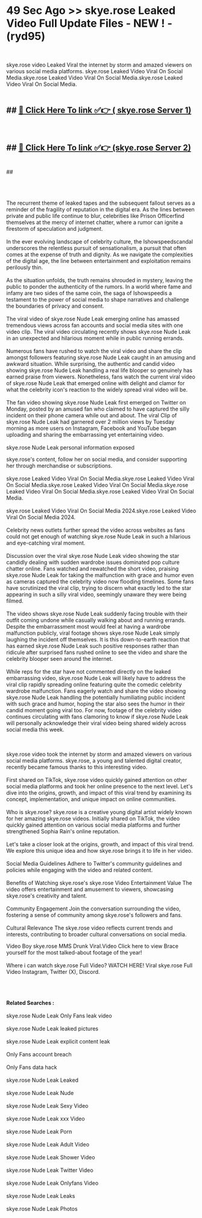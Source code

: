 # 49 Sec Ago >> skye.rose Leaked Video Full Update Files - NEW ! - (ryd95) <br>
<br>

skye.rose video Leaked Viral the internet by storm and amazed viewers on various social media platforms. skye.rose Leaked Video Viral On Social Media.skye.rose Leaked Video Viral On Social Media.skye.rose Leaked Video Viral On Social Media.<br>
 <br>

## ##  <a href="https://clipsfans.site?title=skye.rose&ref=gitt">🔴 Click Here To link ✅👉 ( skye.rose Server 1)</a><br>
  <br>

##  ##  <a href="https://clipsfans.site?title=skye.rose&ref=gitt">🔴 Click Here To link ✅👉 (skye.rose  Server 2)</a><br>
  <br>
  ##


  <br>

  <br>

<br><br>
The recurrent theme of leaked tapes and the subsequent fallout serves as a reminder of the fragility of reputation in the digital era. As the lines between private and public life continue to blur, celebrities like Prison Officerfind themselves at the mercy of internet chatter, where a rumor can ignite a firestorm of speculation and judgment.
<br><br>
In the ever evolving landscape of celebrity culture, the Ishowspeedscandal underscores the relentless pursuit of sensationalism, a pursuit that often comes at the expense of truth and dignity. As we navigate the complexities of the digital age, the line between entertainment and exploitation remains perilously thin.
<br><br>
As the situation unfolds, the truth remains shrouded in mystery, leaving the public to ponder the authenticity of the rumors. In a world where fame and infamy are two sides of the same coin, the saga of Ishowspeedis a testament to the power of social media to shape narratives and challenge the boundaries of privacy and consent.
<br><br>
The viral video of skye.rose Nude Leak emerging online has amassed tremendous views across fan accounts and social media sites with one video clip. The viral video circulating recently shows skye.rose Nude Leak in an unexpected and hilarious moment while in public running errands.
<br><br>
Numerous fans have rushed to watch the viral video and share the clip amongst followers featuring skye.rose Nude Leak caught in an amusing and awkward situation. While surprising, the authentic and candid video showing skye.rose Nude Leak handling a real life blooper so genuinely has earned praise from viewers. Nonetheless, fans watch the current viral video of skye.rose Nude Leak that emerged online with delight and clamor for what the celebrity icon's reaction to the widely spread viral video will be.
<br><br>
The fan video showing skye.rose Nude Leak first emerged on Twitter on Monday, posted by an amused fan who claimed to have captured the silly incident on their phone camera while out and about. The viral Clip of skye.rose Nude Leak had garnered over 2 million views by Tuesday morning as more users on Instagram, Facebook and YouTube began uploading and sharing the embarrassing yet entertaining video.
<br><br>
skye.rose Nude Leak personal information exposed


skye.rose's content, follow her on social media, and consider supporting her through merchandise or subscriptions.
<br><br>
skye.rose Leaked Video Viral On Social Media.skye.rose Leaked Video Viral On Social Media.skye.rose Leaked Video Viral On Social Media.skye.rose Leaked Video Viral On Social Media.skye.rose Leaked Video Viral On Social Media.
<br><br>
skye.rose Leaked Video Viral On Social Media 2024.skye.rose Leaked Video Viral On Social Media 2024.
<br><br>
Celebrity news outlets further spread the video across websites as fans could not get enough of watching skye.rose Nude Leak in such a hilarious and eye-catching viral moment.
<br><br>
Discussion over the viral skye.rose Nude Leak video showing the star candidly dealing with sudden wardrobe issues dominated pop culture chatter online. Fans watched and rewatched the short video, praising skye.rose Nude Leak for taking the malfunction with grace and humor even as cameras captured the celebrity video now flooding timelines. Some fans have scrutinized the viral clip, trying to discern what exactly led to the star appearing in such a silly viral video, seemingly unaware they were being filmed.
<br><br>
The video shows skye.rose Nude Leak suddenly facing trouble with their outfit coming undone while casually walking about and running errands. Despite the embarrassment most would feel at having a wardrobe malfunction publicly, viral footage shows skye.rose Nude Leak simply laughing the incident off themselves. It is this down-to-earth reaction that has earned skye.rose Nude Leak such positive responses rather than ridicule after surprised fans rushed online to see the video and share the celebrity blooper seen around the internet.
<br><br>
While reps for the star have not commented directly on the leaked embarrassing video, skye.rose Nude Leak will likely have to address the viral clip rapidly spreading online featuring quite the comedic celebrity wardrobe malfunction. Fans eagerly watch and share the video showing skye.rose Nude Leak handling the potentially humiliating public incident with such grace and humor, hoping the star also sees the humor in their candid moment going viral too. For now, footage of the celebrity video continues circulating with fans clamoring to know if skye.rose Nude Leak will personally acknowledge their viral video being shared widely across social media this week.


<br><br>
skye.rose video took the internet by storm and amazed viewers on various social media platforms. skye.rose, a young and talented digital creator, recently became famous thanks to this interesting video.
<br><br>
First shared on TikTok, skye.rose video quickly gained attention on other social media platforms and took her online presence to the next level. Let's dive into the origins, growth, and impact of this viral trend by examining its concept, implementation, and unique impact on online communities.
<br><br>
Who is skye.rose? skye.rose is a creative young digital artist widely known for her amazing skye.rose videos. Initially shared on TikTok, the video quickly gained attention on various social media platforms and further strengthened Sophia Rain's online reputation.
<br><br>
Let's take a closer look at the origins, growth, and impact of this viral trend. We explore this unique idea and how skye.rose brings it to life in her video.
<br><br>
Social Media Guidelines Adhere to Twitter's community guidelines and policies while engaging with the video and related content.
<br><br>
Benefits of Watching skye.rose's skye.rose Video Entertainment Value The video offers entertainment and amusement to viewers, showcasing skye.rose's creativity and talent.
<br><br>
Community Engagement Join the conversation surrounding the video, fostering a sense of community among skye.rose's followers and fans.
<br><br>
Cultural Relevance The skye.rose video reflects current trends and interests, contributing to broader cultural conversations on social media.

Video Boy skye.rose MMS Drunk Viral.Video Click here to view Brace yourself for the most talked-about footage of the year!
<br><br>
Where i can watch skye.rose Full Video? WATCH HERE! Viral skye.rose Full Video Instagram, Twitter (X), Discord.
<br><br>

<br><br>
<strong>Related Searches :</strong>
<br><br>
skye.rose Nude Leak Only Fans leak video
<br><br>
skye.rose Nude Leak leaked pictures
<br><br>
skye.rose Nude Leak explicit content leak
<br><br>
Only Fans account breach
<br><br>
Only Fans data hack
<br><br>
skye.rose Nude Leak Leaked
<br><br>
skye.rose Nude Leak Nude
<br><br>
skye.rose Nude Leak Sexy Video
<br><br>
skye.rose Nude Leak xxx Video
<br><br>
skye.rose Nude Leak Porn
<br><br>
skye.rose Nude Leak Adult Video
<br><br>
skye.rose Nude Leak Shower Video
<br><br>
skye.rose Nude Leak Twitter Video
<br><br>
skye.rose Nude Leak Onlyfans Video
<br><br>
skye.rose Nude Leak Leaks
<br><br>
skye.rose Nude Leak Photos